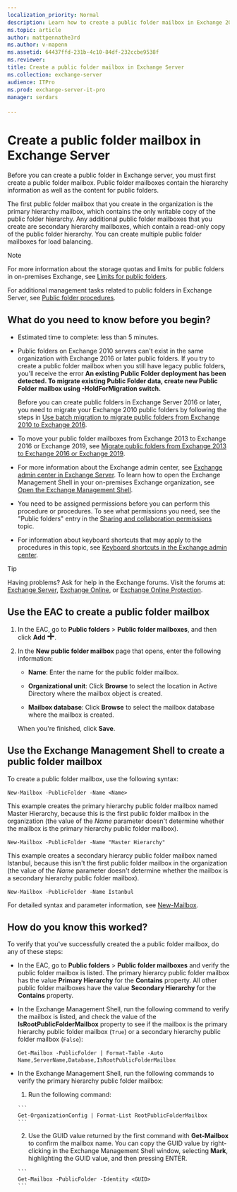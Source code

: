 ```yaml
---
localization_priority: Normal
description: Learn how to create a public folder mailbox in Exchange 2016 or Exchange 2019.
ms.topic: article
author: mattpennathe3rd
ms.author: v-mapenn
ms.assetid: 64437ffd-231b-4c10-84df-232ccbe9538f
ms.reviewer:
title: Create a public folder mailbox in Exchange Server
ms.collection: exchange-server
audience: ITPro
ms.prod: exchange-server-it-pro
manager: serdars

---
```


# Create a public folder mailbox in Exchange Server

Before you can create a public folder in Exchange server, you must first create a public folder mailbox. Public folder mailboxes contain the hierarchy information as well as the content for public folders.

The first public folder mailbox that you create in the organization is the primary hierarchy mailbox, which contains the only writable copy of the public folder hierarchy. Any additional public folder mailboxes that you create are secondary hierarchy mailboxes, which contain a read-only copy of the public folder hierarchy. You can create multiple public folder mailboxes for load balancing.

> [!NOTE]
> For more information about the storage quotas and limits for public folders in on-premises Exchange, see [Limits for public folders](limits.md).

For additional management tasks related to public folders in Exchange Server, see [Public folder procedures](procedures.md).

## What do you need to know before you begin?

- Estimated time to complete: less than 5 minutes.

- Public folders on Exchange 2010 servers can't exist in the same organization with Exchange 2016 or later public folders. If you try to create a public folder mailbox when you still have legacy public folders, you'll receive the error **An existing Public Folder deployment has been detected. To migrate existing Public Folder data, create new Public Folder mailbox using -HoldForMigration switch.**

    Before you can create public folders in Exchange Server 2016 or later, you need to migrate your Exchange 2010 public folders by following the steps in [Use batch migration to migrate public folders from Exchange 2010 to Exchange 2016](batch-migration-from-previous-versions.md).

- To move your public folder mailboxes from Exchange 2013 to Exchange 2016 or Exchange 2019, see [Migrate public folders from Exchange 2013 to Exchange 2016 or Exchange 2019](migrate-from-exchange-2013.md).

- For more information about the Exchange admin center, see [Exchange admin center in Exchange Server](../../architecture/client-access/exchange-admin-center.md). To learn how to open the Exchange Management Shell in your on-premises Exchange organization, see [Open the Exchange Management Shell](https://docs.microsoft.com/powershell/exchange/exchange-server/open-the-exchange-management-shell).

- You need to be assigned permissions before you can perform this procedure or procedures. To see what permissions you need, see the "Public folders" entry in the [Sharing and collaboration permissions](../../permissions/feature-permissions/sharing-and-collaboration-permissions.md) topic.

- For information about keyboard shortcuts that may apply to the procedures in this topic, see [Keyboard shortcuts in the Exchange admin center](../../about-documentation/exchange-admin-center-keyboard-shortcuts.md).

> [!TIP]
> Having problems? Ask for help in the Exchange forums. Visit the forums at: [Exchange Server](https://go.microsoft.com/fwlink/p/?linkId=60612), [Exchange Online](https://go.microsoft.com/fwlink/p/?linkId=267542), or [Exchange Online Protection](https://go.microsoft.com/fwlink/p/?linkId=285351).

## Use the EAC to create a public folder mailbox

1. In the EAC, go to **Public folders** \> **Public folder mailboxes**, and then click **Add** ![Add icon](../../media/ITPro_EAC_AddIcon.png).

2. In the **New public folder mailbox** page that opens, enter the following information:

    - **Name**: Enter the name for the public folder mailbox.

    - **Organizational unit**: Click **Browse** to select the location in Active Directory where the mailbox object is created.

    - **Mailbox database**: Click **Browse** to select the mailbox database where the mailbox is created.

    When you're finished, click **Save**.


## Use the Exchange Management Shell to create a public folder mailbox

To create a public folder mailbox, use the following syntax:

```
New-Mailbox -PublicFolder -Name <Name>
```

This example creates the primary hierarchy public folder mailbox named Master Hierarchy, because this is the first public folder mailbox in the organization (the value of the _Name_ parameter doesn't determine whether the mailbox is the primary hierarchy public folder mailbox).

```
New-Mailbox -PublicFolder -Name "Master Hierarchy"
```

This example creates a secondary hierarcy public folder mailbox named Istanbul, because this isn't the first public folder mailbox in the organization (the value of the _Name_ parameter doesn't determine whether the mailbox is a secondary hierarchy public folder mailbox).

```
New-Mailbox -PublicFolder -Name Istanbul
```

For detailed syntax and parameter information, see [New-Mailbox](https://docs.microsoft.com/powershell/module/exchange/mailboxes/new-mailbox).

## How do you know this worked?

To verify that you've successfully created the a public folder mailbox, do any of these steps:

- In the EAC, go to **Public folders** \> **Public folder mailboxes** and verify the public folder mailbox is listed. The primary hierarcy public folder mailbox has the value **Primary Hierarchy** for the **Contains** property. All other public folder mailboxes have the value **Secondary Hierarchy** for the **Contains** property.

- In the Exchange Management Shell, run the following command to verify the mailbox is listed, and check the value of the **IsRootPublicFolderMailbox** property to see if the mailbox is the primary hierarchy public folder mailbox (`True`) or a secondary hierarchy public folder mailbox (`False`):

    ```
    Get-Mailbox -PublicFolder | Format-Table -Auto Name,ServerName,Database,IsRootPublicFolderMailbox
    ```

- In the Exchange Management Shell, run the following commands to verify the primary hierarchy public folder mailbox:

    1. Run the following command:

      ```
      Get-OrganizationConfig | Format-List RootPublicFolderMailbox
      ```

    2. Use the GUID value returned by the first command with **Get-Mailbox** to confirm the mailbox name. You can copy the GUID value by right-clicking in the Exchange Management Shell window, selecting **Mark**, highlighting the GUID value, and then pressing ENTER.

      ```
      Get-Mailbox -PublicFolder -Identity <GUID>
      ```

